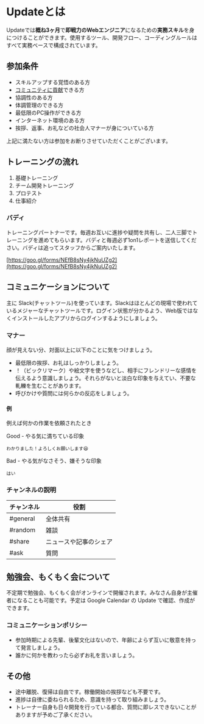 # Updateとは

Updateでは**概ね3ヶ月**で**即戦力のWebエンジニア**になるための**実務スキル**を身につけることができます。使用するツール、開発フロー、コーディングルールはすべて実務ベースで構成されています。

## 参加条件

* スキルアップする覚悟のある方
* [コミュニティに貢献](komyunite.md)できる方
* 協調性のある方
* 体調管理のできる方
* 最低限のPC操作ができる方
* インターネット環境のある方
* 挨拶、返事、お礼などの社会人マナーが身についている方

上記に満たない方は参加をお断りさせていただくことがございます。

## トレーニングの流れ

1. 基礎トレーニング
2. チーム開発トレーニング
3. プロテスト
4. 仕事紹介

### バディ

トレーニングパートナーです。毎週お互いに進捗や疑問を共有し、二人三脚でトレーニングを進めてもらいます。バディと毎週必ず1on1レポートを送信してください。バディは追ってスタッフからご案内いたします。

[https://goo.gl/forms/NEfB8sNy4jkNuUZg2](https://goo.gl/forms/NEfB8sNy4jkNuUZg2)

## コミュニケーションについて

主に Slack\(チャットツール\)を使っています。Slackはほとんどの現場で使われているメジャーなチャットツールです。ログイン状態が分かるよう、Web版ではなくインストールしたアプリからログインするようにしましょう。

### マナー

顔が見えない分、対面以上に以下のことに気をつけましょう。

* 最低限の挨拶、お礼はしっかりしましょう。
* ！（ビックリマーク）や絵文字を使うなどし、相手にフレンドリーな感情を伝えるよう意識しましょう。それらがないと淡白な印象を与えてい、不要な軋轢を生むことがあります。
* 呼びかけや質問には何らかの反応をしましょう。

#### 例

例えば何かの作業を依頼されたとき

Good - やる気に満ちている印象

```text
わかりました！よろしくお願いします😆
```

Bad - やる気がなさそう、嫌そうな印象

```text
はい
```

### チャンネルの説明

| チャンネル | 役割 |
| --- | --- |
| \#general | 全体共有 |
| \#random | 雑談 |
| \#share | ニュースや記事のシェア |
| \#ask | 質問 |

## 勉強会、もくもく会について

不定期で勉強会、もくもく会がオンラインで開催されます。みなさん自身が主催者になることも可能です。予定は Google Calendar の Update で確認、作成ができます。

### コミュニケーションポリシー

* 参加時期による先輩、後輩文化はないので、年齢によらず互いに敬意を持って発言しましょう。
* 誰かに何かを教わったら必ずお礼を言いましょう。

## その他

* 途中離脱、復帰は自由です。稼働開始の挨拶なども不要です。
* 進捗は自律に委ねられるため、意識を持って取り組みましょう。
* トレーナー自身も日々開発を行っている都合、質問に即レスできないことがありますが予めご了承ください。


